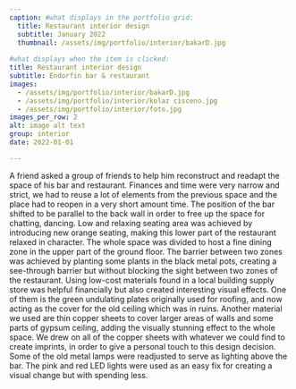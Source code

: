 ```yaml
---
caption: #what displays in the portfolio grid:
  title: Restaurant interior design
  subtitle: January 2022
  thumbnail: /assets/img/portfolio/interior/bakarD.jpg
  
#what displays when the item is clicked:
title: Restaurant interior design
subtitle: Endorfin bar & restaurant
images: 
  - /assets/img/portfolio/interior/bakarD.jpg
  - /assets/img/portfolio/interior/kolaz cisceno.jpg
  - /assets/img/portfolio/interior/foto.jpg
images_per_row: 2
alt: image alt text
group: interior
date: 2022-01-01

---
```

A friend asked a group of friends to help him reconstruct and readapt the space of his bar and restaurant. Finances and time were very narrow and strict, we had to reuse a lot of elements from the previous space and the place had to reopen in a very short amount time. The position of the bar shifted to be parallel to the back wall in order to free up the space for chatting, dancing. Low and relaxing seating area was achieved by introducing new orange seating, making this lower part of the restaurant relaxed in character. The whole space was divided to host a fine dining zone in the upper part of the ground floor. The barrier between two zones was achieved by planting some plants in the black metal pots, creating a see-through barrier but without blocking the sight between two zones of the restaurant. Using low-cost materials found in a local building supply store was helpful financially but also created interesting visual effects. One of them is the green undulating plates originally used for roofing, and now acting as the cover for the old ceiling which was in ruins. Another material we used are thin copper sheets to cover larger areas of walls and some parts of gypsum ceiling, adding the visually stunning effect to the whole space. We drew on all of the copper sheets with whatever we could find to create imprints, in order to give a personal touch to this design decision. Some of the old metal lamps were readjusted to serve as lighting above the bar. The pink and red LED lights were used as an easy fix for creating a visual change but with spending less. 
